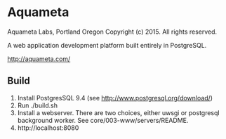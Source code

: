 # Aquameta
Aquameta Labs, Portland Oregon
Copyright (c) 2015.  All rights reserved.

A web application development platform built entirely in PostgreSQL.

http://aquameta.com/

## Build
1. Install PostgresSQL 9.4 (see http://www.postgresql.org/download/)
2. Run ./build.sh
3. Install a webserver.  There are two choices, either uwsgi or postgresql
   background worker.  See core/003-www/servers/README.
4. http://localhost:8080
